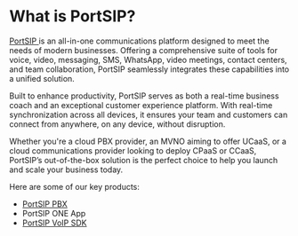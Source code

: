 # What is PortSIP?

[PortSIP ](https://www.portsip.com)is an all-in-one communications platform designed to meet the needs of modern businesses. Offering a comprehensive suite of tools for voice, video, messaging, SMS, WhatsApp, video meetings, contact centers, and team collaboration, PortSIP seamlessly integrates these capabilities into a unified solution.

Built to enhance productivity, PortSIP serves as both a real-time business coach and an exceptional customer experience platform. With real-time synchronization across all devices, it ensures your team and customers can connect from anywhere, on any device, without disruption.

Whether you're a cloud PBX provider, an MVNO aiming to offer UCaaS, or a cloud communications provider looking to deploy CPaaS or CCaaS, PortSIP’s out-of-the-box solution is the perfect choice to help you launch and scale your business today.

Here are some of our key products:

* [PortSIP PBX](https://www.portsip.com/portsip-pbx/)
* PortSIP ONE App
* [PortSIP VoIP SDK](https://www.portsip.com/portsip-voip-sdk/)
